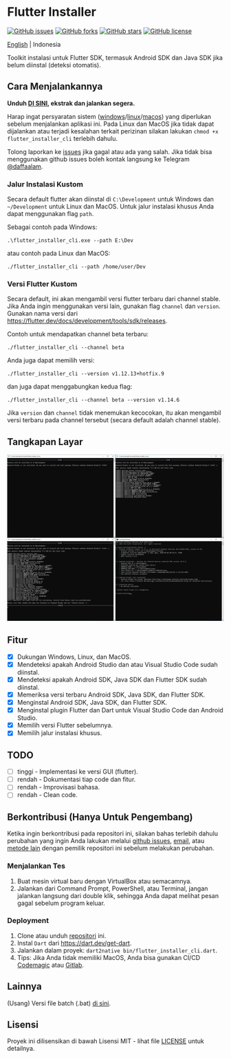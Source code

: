 # Flutter Installer

[![GitHub issues](https://img.shields.io/github/issues/daffaalam/flutter_installer_cli)](https://github.com/daffaalam/flutter_installer_cli/issues)
[![GitHub forks](https://img.shields.io/github/forks/daffaalam/flutter_installer_cli)](https://github.com/daffaalam/flutter_installer_cli/network)
[![GitHub stars](https://img.shields.io/github/stars/daffaalam/flutter_installer_cli)](https://github.com/daffaalam/flutter_installer_cli/stargazers)
[![GitHub license](https://img.shields.io/github/license/daffaalam/flutter_installer_cli)](https://github.com/daffaalam/flutter_installer_cli/blob/master/LICENSE)

[English](README-en.md) | Indonesia

Toolkit instalasi untuk Flutter SDK, termasuk Android SDK dan Java SDK jika belum diinstal (deteksi otomatis).

## Cara Menjalankannya

**Unduh [DI SINI](https://github.com/daffaalam/flutter_installer_cli/releases/latest), ekstrak dan jalankan segera.**

Harap ingat persyaratan sistem ([windows](https://flutter.dev/docs/get-started/install/windows#system-requirements)/[linux](https://flutter.dev/docs/get-started/install/linux#system-requirement)/[macos](https://flutter.dev/docs/get-started/install/macos#system-requirement)) yang diperlukan sebelum menjalankan aplikasi ini. Pada Linux dan MacOS jika tidak dapat dijalankan atau terjadi kesalahan terkait perizinan silakan lakukan `chmod +x flutter_installer_cli` terlebih dahulu.

Tolong laporkan ke [issues](https://github.com/daffaalam/flutter_installer_cli/issues) jika gagal atau ada yang salah. Jika tidak bisa menggunakan github issues boleh kontak langsung ke Telegram [@daffaalam](https://t.me/daffaalam).

### Jalur Instalasi Kustom

Secara default flutter akan diinstal di `C:\Development` untuk Windows dan `~/Development` untuk Linux dan MacOS. Untuk jalur instalasi khusus Anda dapat menggunakan flag `path`.

Sebagai contoh pada Windows:
```
.\flutter_installer_cli.exe --path E:\Dev
```
atau contoh pada Linux dan MacOS:
```
./flutter_installer_cli --path /home/user/Dev
```

### Versi Flutter Kustom

Secara default, ini akan mengambil versi flutter terbaru dari channel stable. Jika Anda ingin menggunakan versi lain, gunakan flag `channel` dan `version`. Gunakan nama versi dari https://flutter.dev/docs/development/tools/sdk/releases.

Contoh untuk mendapatkan channel beta terbaru:
```
./flutter_installer_cli --channel beta
```
Anda juga dapat memilih versi:
```
./flutter_installer_cli --version v1.12.13+hotfix.9
```
dan juga dapat menggabungkan kedua flag:
```
./flutter_installer_cli --channel beta --version v1.14.6
```

Jika `version` dan `channel` tidak menemukan kecocokan, itu akan mengambil versi terbaru pada channel tersebut (secara default adalah channel stable).

## Tangkapan Layar

![screenshot](screenshots/screenshot.png)

## Fitur

- [x] Dukungan Windows, Linux, dan MacOS.
- [x] Mendeteksi apakah Android Studio dan atau Visual Studio Code sudah diinstal.
- [x] Mendeteksi apakah Android SDK, Java SDK dan Flutter SDK sudah diinstal.
- [x] Memeriksa versi terbaru Android SDK, Java SDK, dan Flutter SDK.
- [x] Menginstal Android SDK, Java SDK, dan Flutter SDK.
- [x] Menginstal plugin Flutter dan Dart untuk Visual Studio Code dan Android Studio.
- [x] Memilih versi Flutter sebelumnya.
- [x] Memilih jalur instalasi khusus.

## TODO

- [ ] tinggi - Implementasi ke versi GUI (flutter).
- [ ] rendah - Dokumentasi tiap code dan fitur.
- [ ] rendah - Improvisasi bahasa.
- [ ] rendah - Clean code.

## Berkontribusi (Hanya Untuk Pengembang)

Ketika ingin berkontribusi pada repositori ini, silakan bahas terlebih dahulu perubahan yang ingin Anda lakukan melalui [github issues](https://github.com/daffaalam/flutter_installer_cli/issues), [email](mailto:daffaalam@gmail.com), atau [metode lain](https://daffaalam.com/profile) dengan pemilik repositori ini sebelum melakukan perubahan.

### Menjalankan Tes

1. Buat mesin virtual baru dengan VirtualBox atau semacamnya.
2. Jalankan dari Command Prompt, PowerShell, atau Terminal, jangan jalankan langsung dari double klik, sehingga Anda dapat melihat pesan gagal sebelum program keluar.

### Deployment

1. Clone atau unduh [repositori](https://github.com/daffaalam/flutter_installer_cli) ini.
2. Instal `Dart` dari https://dart.dev/get-dart.
3. Jalankan dalam proyek: `dart2native bin/flutter_installer_cli.dart`.
4. Tips: Jika Anda tidak memiliki MacOS, Anda bisa gunakan CI/CD [Codemagic](https://codemagic.io/) atau [Gitlab](https://docs.gitlab.com/ee/ci/README.html).

## Lainnya

(Usang) Versi file batch (.bat) [di sini](https://github.com/daffaalam/flutter-installer).

## Lisensi

Proyek ini dilisensikan di bawah Lisensi MIT - lihat file [LICENSE](LICENSE) untuk detailnya.
